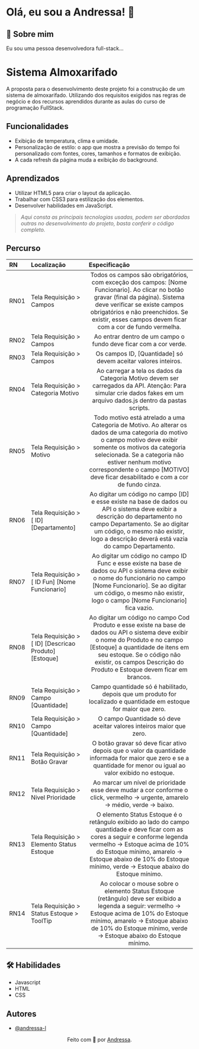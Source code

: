 # Olá, eu sou a Andressa! 👋
## 🚀 Sobre mim
Eu sou uma pessoa desenvolvedora full-stack...

# Sistema Almoxarifado

A proposta para o desenvolvimento deste projeto foi a construção de um sistema de almoxarifado. Utilizando dos requisitos exigidos nas regras de negócio e dos recursos aprendidos durante as aulas do curso de programação FullStack.

## Funcionalidades

- Exibição de temperatura, clima e umidade.
- Personalização de estilo: o app que mostra a previsão do tempo foi personalizado com fontes, cores, tamanhos e formatos de exibição.
- A cada refresh da página muda a exibição do background.

## Aprendizados

- Utilizar HTML5 para criar o layout da aplicação.
- Trabalhar com CSS3 para estilização dos elementos.
- Desenvolver habilidades em JavaScript.

> <em>Aqui consta as principais tecnologias usadas, podem ser abordadas outras no desenvolvimento do projeto, basta conferir o código completo. </em>

## Percurso
<table>
  <thead>
    <tr align="left">
      <th>RN</th>
      <th>Localização</th>
      <th>Especificação</th>
    </tr>
  </thead>
  <tbody align="left">
    <tr>
        <td>RN01</td>
        <td>Tela Requisição > Campos</td>
        <td align="center">Todos os campos são obrigatórios, com exceção dos campos: [Nome Funcionario]. Ao clicar no botão gravar (final da página). Sistema deve verificar se existe campos obrigatórios e não preenchidos. Se existir, esses campos devem ficar com a cor de fundo vermelha.</td>
    </tr>
    <tr>
      <td>RN02</td>
      <td>Tela Requisição > Campos</td>
      <td align="center">Ao entrar dentro de um campo o fundo deve ficar com a cor verde.</td>
    </tr>
    <tr>
      <td>RN03</td>
      <td>Tela Requisição > Campos</td>
      <td align="center">Os campos ID, [Quantidade] só devem aceitar valores inteiros.</td>    
    </tr>
    <tr>
      <td>RN04</td>
      <td>Tela Requisição > Categoria Motivo</td>
      <td align="center">Ao carregar a tela os dados da Categoria Motivo devem ser carregados da API. Atenção: Para simular crie dados fakes em um arquivo dados.js dentro da pastas scripts.</td>    
    </tr>
    <tr>
      <td>RN05</td>
      <td>Tela Requisição > Motivo</td>
      <td align="center">Todo motivo está atrelado a uma Categoria de Motivo. Ao alterar os dados de uma categoria do motivo o campo motivo deve exibir somente os motivos da categoria selecionada. Se a categoria não estiver nenhum motivo correspondente o campo [MOTIVO] deve ficar desabilitado e com a cor de fundo cinza.</td>    
    </tr>
    <tr>
      <td>RN06</td>
      <td>Tela Requisição > [ ID] [Departamento]</td>
      <td align="center">Ao digitar um código no campo [ID] e esse existe na base de dados ou API o sistema deve exibir a descrição do departamento no campo Departamento. Se ao digitar um código, o mesmo não existir, logo a descrição deverá está vazia do campo Departamento.</td>    
    </tr>
    <tr>
      <td>RN07</td>
      <td>Tela Requisição > [ ID Fun] [Nome Funcionario] </td>
      <td align="center">Ao digitar um código no campo ID Func e esse existe na base de dados ou API o sistema deve exibir o nome do funcionário no campo [Nome Funcionario]. Se ao digitar um código, o mesmo não existir, logo o campo [Nome Funcionario] fica vazio.</td>    
    </tr>
    <tr>
      <td>RN08</td>
      <td>Tela Requisição > [ ID] [Descricao Produto] [Estoque]</td>
      <td align="center">Ao digitar um código no campo Cod Produto e esse existe na base de dados ou API o sistema deve exibir o nome do Produto e no campo [Estoque] a quantidade de itens em seu estoque. Se o código não existir, os campos Descrição do Produto e Estoque devem ficar em brancos.</td>    
    </tr>
    <tr>
      <td>RN09</td>
      <td>Tela Requisição > Campo [Quantidade]</td>
      <td align="center">Campo quantidade só é habilitado, depois que um produto for localizado e quantidade em estoque for maior que zero.</td>    
    </tr>
    <tr>
      <td>RN10</td>
      <td>Tela Requisição > Campo [Quantidade]</td>
      <td align="center">O campo Quantidade só deve aceitar valores inteiros maior que zero.</td>    
    </tr>
    <tr>
      <td>RN11</td>
      <td>Tela Requisição > Botão Gravar</td>
      <td align="center">O botão gravar só deve ficar ativo depois que o valor da quantidade informada for maior que zero e se a quantidade for menor ou igual ao valor exibido no estoque.</td>    
    </tr>
    <tr>
      <td>RN12</td>
      <td>Tela Requisição > Nivel Prioridade</td>
      <td align="center">Ao marcar um nível de prioridade esse deve mudar a cor conforme o click, vermelho -> urgente, amarelo -> médio, verde -> baixo.</td>    
    </tr>
    <tr>
      <td>RN13</td>
      <td>Tela Requisição > Elemento Status Estoque</td>
      <td align="center">O elemento Status Estoque é o retângulo exibido ao lado do campo quantidade e deve ficar com as cores a seguir e conforme legenda vermelho -> Estoque acima de 10% do Estoque mínimo, amarelo -> Estoque abaixo de 10% do Estoque mínimo, verde -> Estoque abaixo do Estoque mínimo.</td>    
    </tr>
    <tr>
      <td>RN14</td>
      <td>Tela Requisição > Status Estoque > ToolTip</td>
      <td align="center" style="">Ao colocar o mouse sobre o elemento Status Estoque (retângulo) deve ser exibido a legenda a seguir: vermelho -> Estoque acima de 10% do Estoque mínimo, amarelo -> Estoque abaixo de 10% do Estoque mínimo, verde -> Estoque abaixo do Estoque mínimo.</td>    
    </tr>
  </tbody>
  <tfoot></tfoot>
</table>


## 🛠 Habilidades
- Javascript
- HTML 
- CSS

## Autores

- [@andressa-l](https://www.github.com/andressa-l)


<div align="center">Feito com 💜 por <a href="https://github.com/andressa-l">Andressa</a>.</div>
<br />